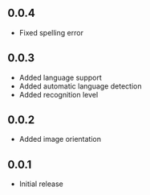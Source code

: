 ## 0.0.4

* Fixed spelling error

## 0.0.3

* Added language support
* Added automatic language detection
* Added recognition level

## 0.0.2

* Added image orientation

## 0.0.1

* Initial release
